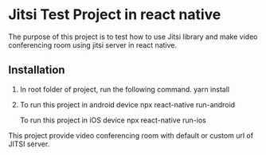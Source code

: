 # Jitsi Test Project in react native

The purpose of this project is to test how to use Jitsi library and make video conferencing room using jitsi server in react native.

## Installation

1. In root folder of project, run the following command.
    yarn install

2. To run this project in android device
    npx react-native run-android

   To run this project in iOS device
    npx react-native run-ios

This project provide video conferencing room with default or custom url of JITSI server.